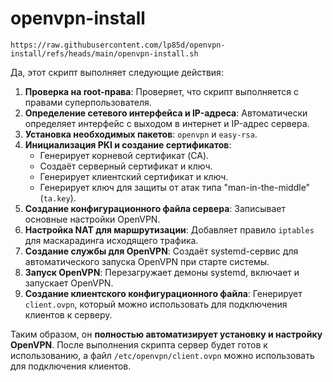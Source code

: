 # openvpn-install

`https://raw.githubusercontent.com/lp85d/openvpn-install/refs/heads/main/openvpn-install.sh`

Да, этот скрипт выполняет следующие действия:

1. **Проверка на root-права**: Проверяет, что скрипт выполняется с правами суперпользователя.
2. **Определение сетевого интерфейса и IP-адреса**: Автоматически определяет интерфейс с выходом в интернет и IP-адрес сервера.
3. **Установка необходимых пакетов**: `openvpn` и `easy-rsa`.
4. **Инициализация PKI и создание сертификатов**:
   - Генерирует корневой сертификат (CA).
   - Создаёт серверный сертификат и ключ.
   - Генерирует клиентский сертификат и ключ.
   - Генерирует ключ для защиты от атак типа "man-in-the-middle" (`ta.key`).
5. **Создание конфигурационного файла сервера**: Записывает основные настройки OpenVPN.
6. **Настройка NAT для маршрутизации**: Добавляет правило `iptables` для маскарадинга исходящего трафика.
7. **Создание службы для OpenVPN**: Создаёт systemd-сервис для автоматического запуска OpenVPN при старте системы.
8. **Запуск OpenVPN**: Перезагружает демоны systemd, включает и запускает OpenVPN.
9. **Создание клиентского конфигурационного файла**: Генерирует `client.ovpn`, который можно использовать для подключения клиентов к серверу.

Таким образом, он **полностью автоматизирует установку и настройку OpenVPN**. После выполнения скрипта сервер будет готов к использованию, а файл `/etc/openvpn/client.ovpn` можно использовать для подключения клиентов.
